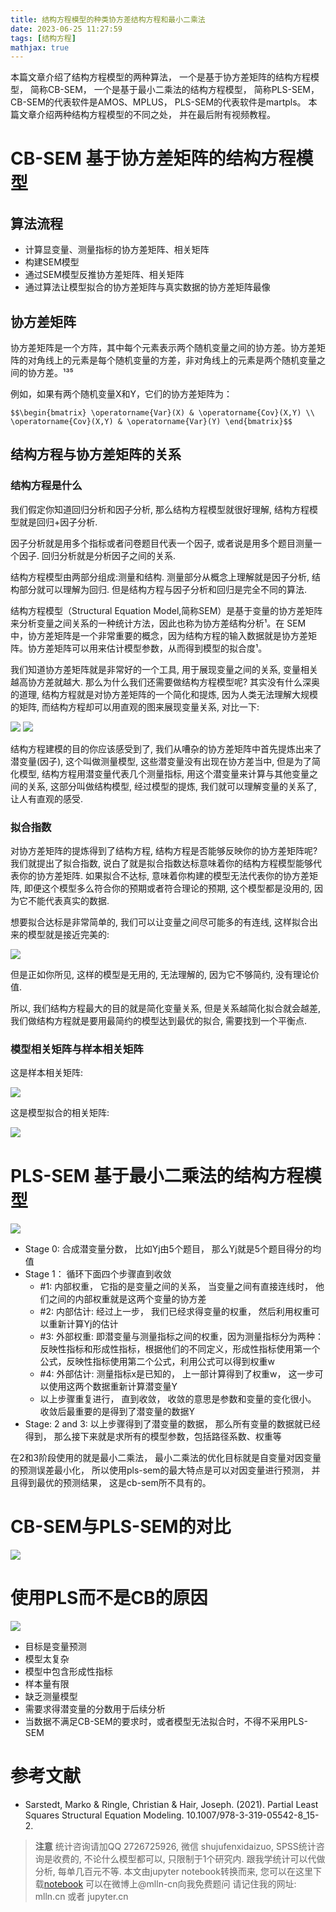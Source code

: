 ```yaml
---
title: 结构方程模型的种类协方差结构方程和最小二乘法
date: 2023-06-25 11:27:59
tags: [结构方程]
mathjax: true
---
```


本篇文章介绍了结构方程模型的两种算法， 一个是基于协方差矩阵的结构方程模型， 简称CB-SEM， 一个是基于最小二乘法的结构方程模型， 简称PLS-SEM， CB-SEM的代表软件是AMOS、MPLUS， PLS-SEM的代表软件是martpls。
本篇文章介绍两种结构方程模型的不同之处， 并在最后附有视频教程。

<!-- more -->





# CB-SEM 基于协方差矩阵的结构方程模型

## 算法流程

- 计算显变量、测量指标的协方差矩阵、相关矩阵
- 构建SEM模型
- 通过SEM模型反推协方差矩阵、相关矩阵
- 通过算法让模型拟合的协方差矩阵与真实数据的协方差矩阵最像


## 协方差矩阵

协方差矩阵是一个方阵，其中每个元素表示两个随机变量之间的协方差。协方差矩阵的对角线上的元素是每个随机变量的方差，非对角线上的元素是两个随机变量之间的协方差。¹³⁵

例如，如果有两个随机变量X和Y，它们的协方差矩阵为：

`$$\begin{bmatrix} \operatorname{Var}(X) & \operatorname{Cov}(X,Y) \\ \operatorname{Cov}(X,Y) & \operatorname{Var}(Y) \end{bmatrix}$$`


## 结构方程与协方差矩阵的关系

### 结构方程是什么

我们假定你知道回归分析和因子分析, 那么结构方程模型就很好理解, 结构方程模型就是回归+因子分析.

因子分析就是用多个指标或者问卷题目代表一个因子, 或者说是用多个题目测量一个因子. 回归分析就是分析因子之间的关系.

结构方程模型由两部分组成:测量和结构. 测量部分从概念上理解就是因子分析, 结构部分就可以理解为回归. 但是结构方程与因子分析和回归是完全不同的算法.

结构方程模型（Structural Equation Model,简称SEM）是基于变量的协方差矩阵来分析变量之间关系的一种统计方法，因此也称为协方差结构分析¹。在 SEM 中，协方差矩阵是一个非常重要的概念，因为结构方程的输入数据就是协方差矩阵。协方差矩阵可以用来估计模型参数，从而得到模型的拟合度¹。

我们知道协方差矩阵就是非常好的一个工具, 用于展现变量之间的关系, 变量相关越高协方差就越大. 那么为什么我们还需要做结构方程模型呢? 其实没有什么深奥的道理, 结构方程就是对协方差矩阵的一个简化和提炼, 因为人类无法理解大规模的矩阵, 而结构方程却可以用直观的图来展现变量关系, 对比一下:

<img src="imgs/协方差矩阵.png">

<img src="imgs/结构方程.png">

结构方程建模的目的你应该感受到了, 我们从嘈杂的协方差矩阵中首先提炼出来了潜变量(因子), 这个叫做测量模型, 这些潜变量没有出现在协方差当中, 
但是为了简化模型, 结构方程用潜变量代表几个测量指标, 用这个潜变量来计算与其他变量之间的关系, 这部分叫做结构模型, 
经过模型的提炼, 我们就可以理解变量的关系了, 让人有直观的感受. 

### 拟合指数

对协方差矩阵的提炼得到了结构方程, 结构方程是否能够反映你的协方差矩阵呢? 我们就提出了拟合指数, 说白了就是拟合指数达标意味着你的结构方程模型能够代表你的协方差矩阵. 如果拟合不达标, 意味着你构建的模型无法代表你的协方差矩阵, 即便这个模型多么符合你的预期或者符合理论的预期, 这个模型都是没用的, 因为它不能代表真实的数据.

想要拟合达标是非常简单的, 我们可以让变量之间尽可能多的有连线, 这样拟合出来的模型就是接近完美的:

<img src="imgs/结构方程完美.png">

但是正如你所见, 这样的模型是无用的, 无法理解的, 因为它不够简约, 没有理论价值.

所以, 我们结构方程最大的目的就是简化变量关系, 但是关系越简化拟合就会越差, 我们做结构方程就是要用最简约的模型达到最优的拟合, 需要找到一个平衡点.

### 模型相关矩阵与样本相关矩阵

这是样本相关矩阵:

<img src="imgs/sample-correlation.png">

这是模型拟合的相关矩阵:

<img src="imgs/model-correlation.png">

# PLS-SEM 基于最小二乘法的结构方程模型

<img src="imgs/pls-sem.png">

- Stage 0: 合成潜变量分数， 比如Yj由5个题目， 那么Yj就是5个题目得分的均值
- Stage 1： 循环下面四个步骤直到收敛
    - #1: 内部权重， 它指的是变量之间的关系， 当变量之间有直接连线时， 他们之间的内部权重就是这两个变量的协方差
    - #2: 内部估计: 经过上一步， 我们已经求得变量的权重， 然后利用权重可以重新计算Yj的估计
    - #3: 外部权重: 即潜变量与测量指标之间的权重，因为测量指标分为两种：反映性指标和形成性指标，根据他们的不同定义，形成性指标使用第一个公式，反映性指标使用第二个公式，利用公式可以得到权重w
    - #4: 外部估计: 测量指标x是已知的， 上一部计算得到了权重w， 这一步可以使用这两个数据重新计算潜变量Y
    - 以上步骤重复进行， 直到收敛， 收敛的意思是参数和变量的变化很小。 收敛后最重要的是得到了潜变量的数据Y
- Stage: 2 and 3: 以上步骤得到了潜变量的数据， 那么所有变量的数据就已经得到， 那么接下来就是求所有的模型参数，包括路径系数、权重等

在2和3阶段使用的就是最小二乘法， 最小二乘法的优化目标就是自变量对因变量的预测误差最小化， 所以使用pls-sem的最大特点是可以对因变量进行预测， 并且得到最优的预测结果， 这是cb-sem所不具有的。


# CB-SEM与PLS-SEM的对比

<img src="imgs/plsVScbSEM.png">

# 使用PLS而不是CB的原因

<img src="imgs/whyUsePLS.png">

- 目标是变量预测
- 模型太复杂
- 模型中包含形成性指标
- 样本量有限
- 缺乏测量模型
- 需要求得潜变量的分数用于后续分析
- 当数据不满足CB-SEM的要求时，或者模型无法拟合时，不得不采用PLS-SEM

# 参考文献

- Sarstedt, Marko & Ringle, Christian & Hair, Joseph. (2021). Partial Least Squares Structural Equation Modeling. 10.1007/978-3-319-05542-8_15-2. 



> **注意**
> 统计咨询请加QQ 2726725926, 微信 shujufenxidaizuo,  SPSS统计咨询是收费的, 不论什么模型都可以, 只限制于1个研究内. 
> 跟我学统计可以代做分析, 每单几百元不等. 
> 本文由jupyter notebook转换而来, 您可以在这里下载[notebook](p01-结构方程模型SEM的类型.ipynb)
> 可以在微博上@mlln-cn向我免费题问
> 请记住我的网址: mlln.cn 或者 jupyter.cn
